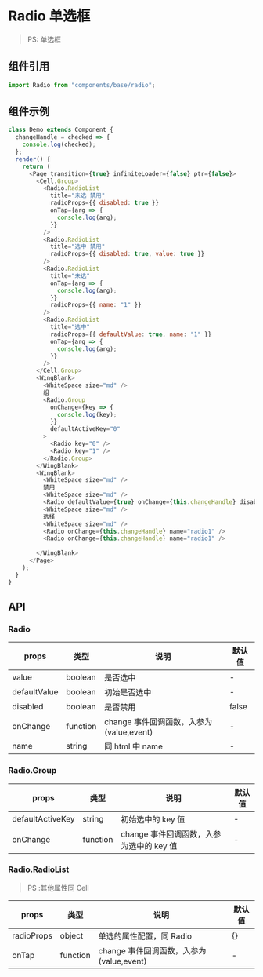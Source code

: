 # Radio 单选框

> PS: 单选框

## 组件引用

```js
import Radio from "components/base/radio";
```

## 组件示例

<!--DemoStart-->

```js
class Demo extends Component {
  changeHandle = checked => {
    console.log(checked);
  };
  render() {
    return (
      <Page transition={true} infiniteLoader={false} ptr={false}>
        <Cell.Group>
          <Radio.RadioList
            title="未选 禁用"
            radioProps={{ disabled: true }}
            onTap={arg => {
              console.log(arg);
            }}
          />
          <Radio.RadioList
            title="选中 禁用"
            radioProps={{ disabled: true, value: true }}
          />
          <Radio.RadioList
            title="未选"
            onTap={arg => {
              console.log(arg);
            }}
            radioProps={{ name: "1" }}
          />
          <Radio.RadioList
            title="选中"
            radioProps={{ defaultValue: true, name: "1" }}
            onTap={arg => {
              console.log(arg);
            }}
          />
        </Cell.Group>
        <WingBlank>
          <WhiteSpace size="md" />
          组
          <Radio.Group
            onChange={key => {
              console.log(key);
            }}
            defaultActiveKey="0"
          >
            <Radio key="0" />
            <Radio key="1" />
          </Radio.Group>
        </WingBlank>
        <WingBlank>
          <WhiteSpace size="md" />
          禁用
          <WhiteSpace size="md" />
          <Radio defaultValue={true} onChange={this.changeHandle} disabled />
          <WhiteSpace size="md" />
          选择
          <WhiteSpace size="md" />
          <Radio onChange={this.changeHandle} name="radio1" />
          <Radio onChange={this.changeHandle} name="radio1" />
          
        </WingBlank>
      </Page>
    );
  }
}
```

<!--End-->

## API

### Radio

| props        | 类型     | 说明                                     | 默认值 |
| ----------- | ------- | --------------------------------------- | ----- |
| value        | boolean  | 是否选中                                 | -      |
| defaultValue | boolean  | 初始是否选中                             | -      |
| disabled     | boolean  | 是否禁用                                 | false  |
| onChange     | function | change 事件回调函数，入参为(value,event) | -      |
| name         | string   | 同 html 中 name                          | -      |

### Radio.Group

| props            | 类型     | 说明                                     | 默认值 |
| --------------- | ------- | --------------------------------------- | ----- |
| defaultActiveKey | string   | 初始选中的 key 值                        | -      |
| onChange         | function | change 事件回调函数，入参为选中的 key 值 | -      |

### Radio.RadioList

> PS :其他属性同 Cell

| props      | 类型     | 说明                                     | 默认值 |
| --------- | ------- | --------------------------------------- | ----- |
| radioProps | object   | 单选的属性配置，同 Radio                 | {}     |
| onTap      | function | change 事件回调函数，入参为(value,event) | -      |
